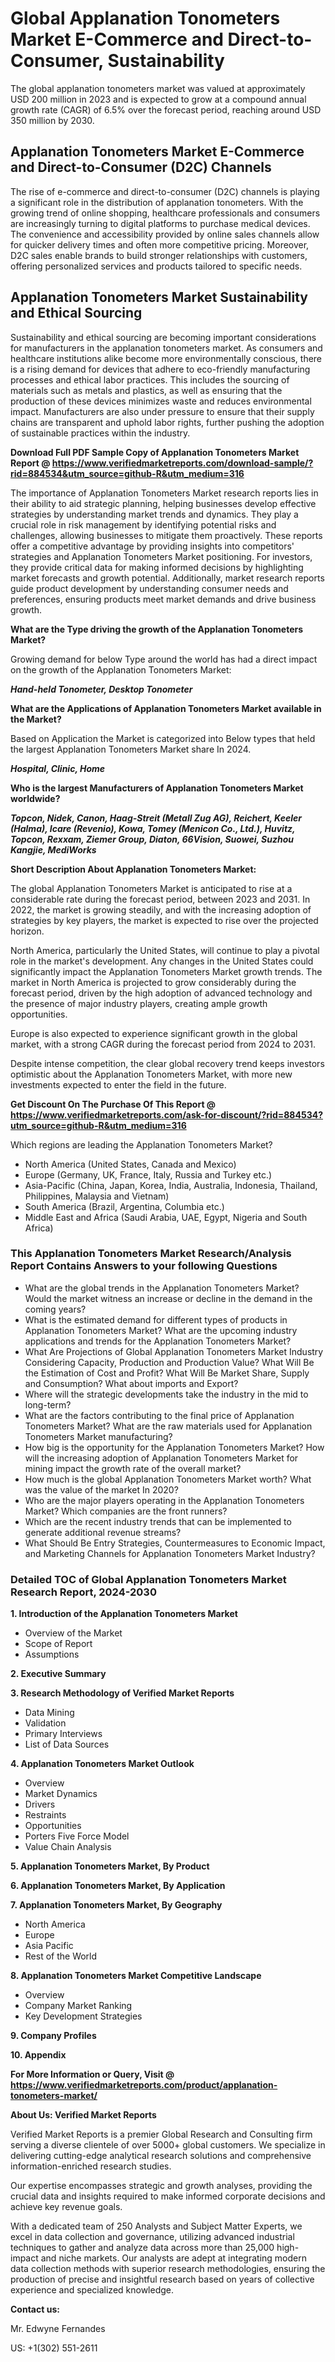 <h1>Global Applanation Tonometers Market E-Commerce and Direct-to-Consumer, Sustainability</h1><p class=""><p>The global applanation tonometers market was valued at approximately USD 200 million in 2023 and is expected to grow at a compound annual growth rate (CAGR) of 6.5% over the forecast period, reaching around USD 350 million by 2030.</p><h2>Applanation Tonometers Market E-Commerce and Direct-to-Consumer (D2C) Channels</h2><p>The rise of e-commerce and direct-to-consumer (D2C) channels is playing a significant role in the distribution of applanation tonometers. With the growing trend of online shopping, healthcare professionals and consumers are increasingly turning to digital platforms to purchase medical devices. The convenience and accessibility provided by online sales channels allow for quicker delivery times and often more competitive pricing. Moreover, D2C sales enable brands to build stronger relationships with customers, offering personalized services and products tailored to specific needs.</p><h2>Applanation Tonometers Market Sustainability and Ethical Sourcing</h2><p>Sustainability and ethical sourcing are becoming important considerations for manufacturers in the applanation tonometers market. As consumers and healthcare institutions alike become more environmentally conscious, there is a rising demand for devices that adhere to eco-friendly manufacturing processes and ethical labor practices. This includes the sourcing of materials such as metals and plastics, as well as ensuring that the production of these devices minimizes waste and reduces environmental impact. Manufacturers are also under pressure to ensure that their supply chains are transparent and uphold labor rights, further pushing the adoption of sustainable practices within the industry.</p></p><p class=""><strong>Download Full PDF Sample Copy of Applanation Tonometers Market Report @ <a href="https://www.verifiedmarketreports.com/download-sample/?rid=884534&utm_source=github-R&utm_medium=316" target="_blank">https://www.verifiedmarketreports.com/download-sample/?rid=884534&utm_source=github-R&utm_medium=316</a></strong></p><p>The importance of&nbsp;Applanation Tonometers Market research reports lies in their ability to aid strategic planning, helping businesses develop effective strategies by understanding market trends and dynamics. They play a crucial role in risk management by identifying potential risks and challenges, allowing businesses to mitigate them proactively. These reports offer a competitive advantage by providing insights into competitors' strategies and Applanation Tonometers Market positioning. For investors, they provide critical data for making informed decisions by highlighting market forecasts and growth potential. Additionally, market research reports guide product development by understanding consumer needs and preferences, ensuring products meet market demands and drive business growth.</p><p><strong>What are the&nbsp;Type driving the growth of the Applanation Tonometers Market?</strong></p><p id="" class="">Growing demand for below Type around the world has had a direct impact on the growth of the Applanation Tonometers Market:</p><p class=""><em><strong>Hand-held Tonometer, Desktop Tonometer</strong></em></p><p class=""><strong>What are the&nbsp;Applications&nbsp;of Applanation Tonometers Market available in the Market?</strong></p><p id="" class="">Based on Application the Market is categorized into Below types that held the largest Applanation Tonometers Market share In 2024.</p><p class=""><em><strong>Hospital, Clinic, Home</strong></em></p><p class=""><strong>Who is the largest Manufacturers of Applanation Tonometers Market worldwide?</strong></p><p><em><strong>Topcon, Nidek, Canon, Haag-Streit (Metall Zug AG), Reichert, Keeler (Halma), Icare (Revenio), Kowa, Tomey (Menicon Co., Ltd.), Huvitz, Topcon, Rexxam, Ziemer Group, Diaton, 66Vision, Suowei, Suzhou Kangjie, MediWorks</strong></em></p><p id="" class=""><strong>Short Description About Applanation Tonometers Market:</strong></p><p>The global Applanation Tonometers Market is anticipated to rise at a considerable rate during the forecast period, between 2023 and 2031. In 2022, the market is growing steadily, and with the increasing adoption of strategies by key players, the market is expected to rise over the projected horizon.</p><p>North America, particularly the United States, will continue to play a pivotal role in the market's development. Any changes in the United States could significantly impact the Applanation Tonometers Market growth trends. The market in North America is projected to grow considerably during the forecast period, driven by the high adoption of advanced technology and the presence of major industry players, creating ample growth opportunities.</p><p>Europe is also expected to experience significant growth in the global market, with a strong CAGR during the forecast period from 2024 to 2031.</p><p>Despite intense competition, the clear global recovery trend keeps investors optimistic about the Applanation Tonometers Market, with more new investments expected to enter the field in the future.</p><p id="" class=""><strong>Get Discount On The Purchase Of This Report @ <a href="https://www.verifiedmarketreports.com/ask-for-discount/?rid=884534?utm_source=github-R&utm_medium=316" target="_blank">https://www.verifiedmarketreports.com/ask-for-discount/?rid=884534?utm_source=github-R&utm_medium=316</a></strong></p><p class="">Which regions are leading the Applanation Tonometers Market?</p><ul><li>North America (United States, Canada and Mexico)</li><li>Europe (Germany, UK, France, Italy, Russia and Turkey etc.)</li><li>Asia-Pacific (China, Japan, Korea, India, Australia, Indonesia, Thailand, Philippines, Malaysia and Vietnam)</li><li>South America (Brazil, Argentina, Columbia etc.)</li><li>Middle East and Africa (Saudi Arabia, UAE, Egypt, Nigeria and South Africa)</li></ul><h3 id="" class="">This Applanation Tonometers Market Research/Analysis Report Contains Answers to your following Questions</h3><ul><li>What are the global trends in the Applanation Tonometers Market? Would the market witness an increase or decline in the demand in the coming years?</li><li>What is the estimated demand for different types of products in Applanation Tonometers Market? What are the upcoming industry applications and trends for the Applanation Tonometers Market?</li><li>What Are Projections of Global Applanation Tonometers Market Industry Considering Capacity, Production and Production Value? What Will Be the Estimation of Cost and Profit? What Will Be Market Share, Supply and Consumption? What about imports and Export?</li><li>Where will the strategic developments take the industry in the mid to long-term?</li><li>What are the factors contributing to the final price of Applanation Tonometers Market? What are the raw materials used for Applanation Tonometers Market manufacturing?</li><li>How big is the opportunity for the Applanation Tonometers Market? How will the increasing adoption of Applanation Tonometers Market for mining impact the growth rate of the overall market?</li><li>How much is the global Applanation Tonometers Market worth? What was the value of the market In 2020?</li><li>Who are the major players operating in the Applanation Tonometers Market? Which companies are the front runners?</li><li>Which are the recent industry trends that can be implemented to generate additional revenue streams?</li><li>What Should Be Entry Strategies, Countermeasures to Economic Impact, and Marketing Channels for Applanation Tonometers Market Industry?</li></ul><h3 id="" class="">Detailed TOC of Global Applanation Tonometers Market Research Report, 2024-2030</h3><p id="" class=""><strong>1. Introduction of the Applanation Tonometers Market</strong></p><ul><li>Overview of the Market</li><li>Scope of Report</li><li>Assumptions</li></ul><p id="" class=""><strong>2. Executive Summary</strong></p><p id="" class=""><strong>3. Research Methodology of Verified Market Reports</strong></p><ul><li>Data Mining</li><li>Validation</li><li>Primary Interviews</li><li>List of Data Sources</li></ul><p id="" class=""><strong>4. Applanation Tonometers Market Outlook</strong></p><ul><li>Overview</li><li>Market Dynamics</li><li>Drivers</li><li>Restraints</li><li>Opportunities</li><li>Porters Five Force Model</li><li>Value Chain Analysis</li></ul><p id="" class=""><strong>5. Applanation Tonometers Market, By Product</strong></p><p id="" class=""><strong>6. Applanation Tonometers Market, By Application</strong></p><p id="" class=""><strong>7. Applanation Tonometers Market, By Geography</strong></p><ul><li>North America</li><li>Europe</li><li>Asia Pacific</li><li>Rest of the World</li></ul><p id="" class=""><strong>8. Applanation Tonometers Market Competitive Landscape</strong></p><ul><li>Overview</li><li>Company Market Ranking</li><li>Key Development Strategies</li></ul><p id="" class=""><strong>9. Company Profiles</strong></p><p id="" class=""><strong>10. Appendix</strong></p><p id="" class=""><strong>For More Information or Query, Visit @ <a href="https://www.verifiedmarketreports.com/product/applanation-tonometers-market/" target="_blank">https://www.verifiedmarketreports.com/product/applanation-tonometers-market/</a></strong></p><p id="" class=""><strong>About Us: Verified Market Reports</strong></p><p id="" class="">Verified Market Reports is a premier Global Research and Consulting firm serving a diverse clientele of over 5000+ global customers. We specialize in delivering cutting-edge analytical research solutions and comprehensive information-enriched research studies.</p><p id="" class="">Our expertise encompasses strategic and growth analyses, providing the crucial data and insights required to make informed corporate decisions and achieve key revenue goals.</p><p id="" class="">With a dedicated team of 250 Analysts and Subject Matter Experts, we excel in data collection and governance, utilizing advanced industrial techniques to gather and analyze data across more than 25,000 high-impact and niche markets. Our analysts are adept at integrating modern data collection methods with superior research methodologies, ensuring the production of precise and insightful research based on years of collective experience and specialized knowledge.</p><p id="" class=""><strong>Contact us:</strong></p><p id="" class="">Mr. Edwyne Fernandes</p><p id="" class="">US: +1(302) 551-2611</p>